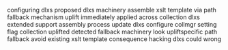 configuring dlxs proposed dlxs machinery assemble xslt template via path fallback mechanism uplift immediately applied across collection dlxs extended support assembly process update dlxs configure collmgr setting flag collection uplifted detected fallback machinery look upliftspecific path fallback avoid existing xslt template consequence hacking dlxs could wrong